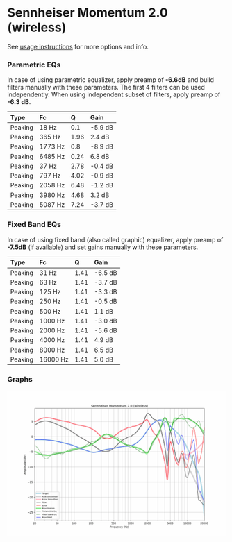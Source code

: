 # Sennheiser Momentum 2.0 (wireless)
See [usage instructions](https://github.com/jaakkopasanen/AutoEq#usage) for more options and info.

### Parametric EQs
In case of using parametric equalizer, apply preamp of **-6.6dB** and build filters manually
with these parameters. The first 4 filters can be used independently.
When using independent subset of filters, apply preamp of **-6.3 dB**.

| Type    | Fc      |    Q | Gain    |
|:--------|:--------|:-----|:--------|
| Peaking | 18 Hz   | 0.1  | -5.9 dB |
| Peaking | 365 Hz  | 1.96 | 2.4 dB  |
| Peaking | 1773 Hz | 0.8  | -8.9 dB |
| Peaking | 6485 Hz | 0.24 | 6.8 dB  |
| Peaking | 37 Hz   | 2.78 | -0.4 dB |
| Peaking | 797 Hz  | 4.02 | -0.9 dB |
| Peaking | 2058 Hz | 6.48 | -1.2 dB |
| Peaking | 3980 Hz | 4.68 | 3.2 dB  |
| Peaking | 5087 Hz | 7.24 | -3.7 dB |

### Fixed Band EQs
In case of using fixed band (also called graphic) equalizer, apply preamp of **-7.5dB**
(if available) and set gains manually with these parameters.

| Type    | Fc       |    Q | Gain    |
|:--------|:---------|:-----|:--------|
| Peaking | 31 Hz    | 1.41 | -6.5 dB |
| Peaking | 63 Hz    | 1.41 | -3.7 dB |
| Peaking | 125 Hz   | 1.41 | -3.3 dB |
| Peaking | 250 Hz   | 1.41 | -0.5 dB |
| Peaking | 500 Hz   | 1.41 | 1.1 dB  |
| Peaking | 1000 Hz  | 1.41 | -3.0 dB |
| Peaking | 2000 Hz  | 1.41 | -5.6 dB |
| Peaking | 4000 Hz  | 1.41 | 4.9 dB  |
| Peaking | 8000 Hz  | 1.41 | 6.5 dB  |
| Peaking | 16000 Hz | 1.41 | 5.0 dB  |

### Graphs
![](./Sennheiser%20Momentum%202.0%20(wireless).png)